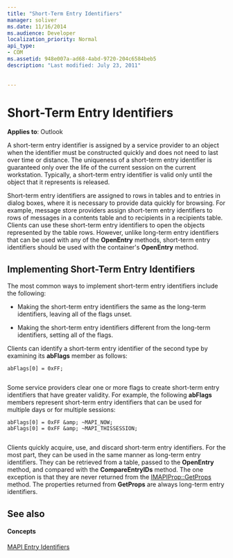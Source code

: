 ```yaml
---
title: "Short-Term Entry Identifiers"
manager: soliver
ms.date: 11/16/2014
ms.audience: Developer
localization_priority: Normal
api_type:
- COM
ms.assetid: 948e007a-ad68-4abd-9720-204c6584beb5
description: "Last modified: July 23, 2011"
 
 
---
```


# Short-Term Entry Identifiers

  
  
**Applies to**: Outlook 
  
A short-term entry identifier is assigned by a service provider to an object when the identifier must be constructed quickly and does not need to last over time or distance. The uniqueness of a short-term entry identifier is guaranteed only over the life of the current session on the current workstation. Typically, a short-term entry identifier is valid only until the object that it represents is released. 
  
Short-term entry identifiers are assigned to rows in tables and to entries in dialog boxes, where it is necessary to provide data quickly for browsing. For example, message store providers assign short-term entry identifiers to rows of messages in a contents table and to recipients in a recipients table. Clients can use these short-term entry identifiers to open the objects represented by the table rows. However, unlike long-term entry identifiers that can be used with any of the **OpenEntry** methods, short-term entry identifiers should be used with the container's **OpenEntry** method. 
  
## Implementing Short-Term Entry Identifiers

The most common ways to implement short-term entry identifiers include the following:
  
- Making the short-term entry identifiers the same as the long-term identifiers, leaving all of the flags unset. 
    
- Making the short-term entry identifiers different from the long-term identifiers, setting all of the flags. 
    
Clients can identify a short-term entry identifier of the second type by examining its **abFlags** member as follows: 
  
```
abFlags[0] = 0xFF;
 
```

Some service providers clear one or more flags to create short-term entry identifiers that have greater validity. For example, the following **abFlags** members represent short-term entry identifiers that can be used for multiple days or for multiple sessions: 
  
```
abFlags[0] = 0xFF &amp; ~MAPI_NOW;
abFlags[0] = 0xFF &amp; ~MAPI_THISSESSION;
 
```

Clients quickly acquire, use, and discard short-term entry identifiers. For the most part, they can be used in the same manner as long-term entry identifiers. They can be retrieved from a table, passed to the **OpenEntry** method, and compared with the **CompareEntryIDs** method. The one exception is that they are never returned from the [IMAPIProp::GetProps](imapiprop-getprops.md) method. The properties returned from **GetProps** are always long-term entry identifiers. 
  
## See also

#### Concepts

[MAPI Entry Identifiers](mapi-entry-identifiers.md)

